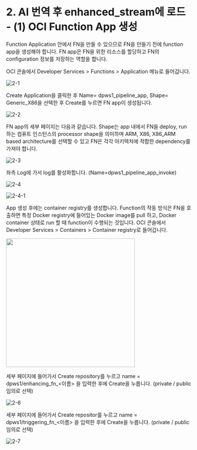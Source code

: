 # 2. AI 번역 후 enhanced_stream에 로드 - (1) OCI Function App 생성

Function Application 안에서 FN을 만들 수 있으므로 FN을 만들기 전에 function app을 생성해야 합니다. FN app은 FN을 위한 리소스를 할당하고 FN의 configuration 정보를 저장하는 역할을 합니다. 




OCI 콘솔에서 Developer Services > Functions > Application 메뉴로 들어갑니다. 

![2-1](https://github.com/oraclekr-data-platform/ODWS-S01-OCI-data-pipeline/assets/150219167/d08c6315-95d0-4790-a866-c55ad372d170)


Create Application을 클릭한 후 Name=  dpws1_pipeline_app, Shape= Generic_X86을 선택한 후 Create를 누르면 FN app이 생성됩니다.

![2-2](https://github.com/oraclekr-data-platform/ODWS-S01-OCI-data-pipeline/assets/150219167/889651b6-3f71-4c17-82c0-d5d76c9c6d80)

FN app의 세부 페이지는 다음과 같습니다. 
Shape는 app 내에서 FN을 deploy, run하는 컴퓨트 인스턴스의 processor shape을 의미하며 ARM, X86, X86_ARM based architecture를 선택할 수 있고 FN은 각각 아키텍처에 적합한 dependency를 가져야 합니다.  

![2-3](https://github.com/oraclekr-data-platform/ODWS-S01-OCI-data-pipeline/assets/150219167/cbd6f8a1-d9a3-4a17-a0a5-e529cbd0282e)



좌측 Log에 가서 log를 활성화합니다. (Name=dpws1_pipeline_app_invoke) 

![2-4](https://github.com/oraclekr-data-platform/ODWS-S01-OCI-data-pipeline/assets/150219167/c409b1a1-dbf7-4c70-b304-3a5776e29ab2)

![2-4-1](https://github.com/oraclekr-data-platform/ODWS-S01-OCI-data-pipeline/assets/150219167/761153ea-8337-45d6-af4d-d26981446691)


App 생성 후에는 container registry를 생성합니다. Function의 작동 방식은 FN을 호출하면 특정 Docker registry에 들어있는 Docker image를 pull 하고, Docker container 상태로 run 할 때 function이 수행되는 것입니다. 
OCI 콘솔에서 Developer Services > Containers > Container registry로 들어갑니다. 


<img src="https://github.com/oraclekr-data-platform/ODWS-S01-OCI-data-pipeline/assets/150219167/66622ee0-1c5b-48a1-bfc9-1ab42799be0b" height="350px"></p>


세부 페이지에 들어가서 Create repository를 누르고 name = dpws1/enhancing_fn_<이름> 을 입력한 후에 Create을 누릅니다. (private / public 임의로 선택)


![2-6](https://github.com/oraclekr-data-platform/ODWS-S01-OCI-data-pipeline/assets/150219167/8750b820-3320-460e-b8e6-1ba96a3faf2e)



세부 페이지에 들어가서 Create repositor를 누르고 name = dpws1/triggering_fn_<이름> 을 입력한 후에 Create을 누릅니다. (private / public 임의로 선택)


![2-7](https://github.com/oraclekr-data-platform/ODWS-S01-OCI-data-pipeline/assets/150219167/c0249fa5-64bf-4fb6-a602-08af5fa28485)






